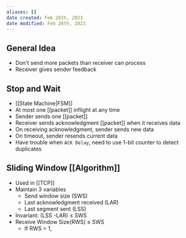 ```yaml
---
aliases: []
date created: Feb 26th, 2023
date modified: Feb 26th, 2023
---
```

## General Idea
- Don't send more packets than receiver can process
- Receiver gives sender feedback

## Stop and Wait
- [[State Machine|FSM]]
- At most one [[packet]] inflight at any time
- Sender sends one [[packet]]
- Receiver sends acknowledgment [[packet]] when it receives data
- On receiving acknowledgment, sender sends new data
- On timeout, sender resends current data
- Have trouble when `ACK Delay`, need to use 1-bit counter to detect duplicates

## Sliding Window [[Algorithm]]
- Used in [[TCP]]
- Maintain 3 variables
	- Send window size (SWS)
	- Last acknowledgment received (LAR)
	- Last segment sent (LSS)
 - Invariant: (LSS -LAR) $\leq$ SWS
 - Receive Window Size(RWS) $\leq$ SWS
	 - If RWS = 1, 
